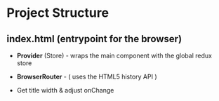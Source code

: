 # Project Structure
## index.html (entrypoint for the browser)
- **Provider** (Store) - wraps the main component with the global redux store
- **BrowserRouter** - ( uses the HTML5 history API )


- Get title width & adjust onChange